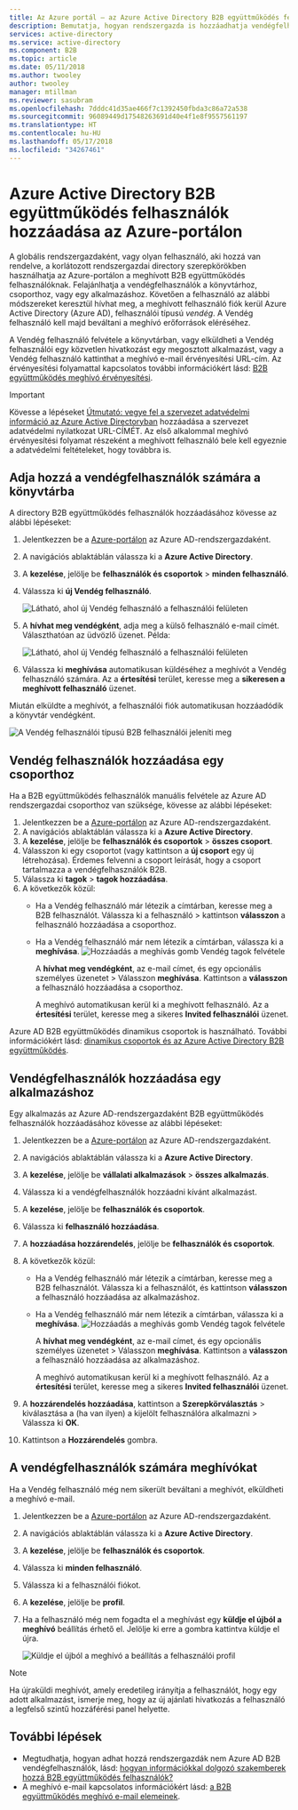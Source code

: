 ```yaml
---
title: Az Azure portál – az Azure Active Directory B2B együttműködés felhasználó hozzáadása |} Microsoft Docs
description: Bemutatja, hogyan rendszergazda is hozzáadhatja vendégfelhasználók a címtár egy fiókpartner-szervezet Azure Active Directory (Azure AD) B2B együttműködés használata.
services: active-directory
ms.service: active-directory
ms.component: B2B
ms.topic: article
ms.date: 05/11/2018
ms.author: twooley
author: twooley
manager: mtillman
ms.reviewer: sasubram
ms.openlocfilehash: 7dddc41d35ae466f7c1392450fbda3c86a72a538
ms.sourcegitcommit: 96089449d17548263691d40e4f1e8f9557561197
ms.translationtype: HT
ms.contentlocale: hu-HU
ms.lasthandoff: 05/17/2018
ms.locfileid: "34267461"
---
```

# <a name="add-azure-active-directory-b2b-collaboration-users-in-the-azure-portal"></a>Azure Active Directory B2B együttműködés felhasználók hozzáadása az Azure-portálon

A globális rendszergazdaként, vagy olyan felhasználó, aki hozzá van rendelve, a korlátozott rendszergazdai directory szerepkörökben használhatja az Azure-portálon a meghívott B2B együttműködés felhasználóknak. Felajánlhatja a vendégfelhasználók a könyvtárhoz, csoporthoz, vagy egy alkalmazáshoz. Követően a felhasználó az alábbi módszereket keresztül hívhat meg, a meghívott felhasználó fiók kerül Azure Active Directory (Azure AD), felhasználói típusú *vendég*. A Vendég felhasználó kell majd beváltani a meghívó erőforrások eléréséhez.

A Vendég felhasználó felvétele a könyvtárban, vagy elküldheti a Vendég felhasználói egy közvetlen hivatkozást egy megosztott alkalmazást, vagy a Vendég felhasználó kattinthat a meghívó e-mail érvényesítési URL-cím. Az érvényesítési folyamattal kapcsolatos további információkért lásd: [B2B együttműködés meghívó érvényesítési](redemption-experience.md).

> [!IMPORTANT]
> Kövesse a lépéseket [Útmutató: vegye fel a szervezet adatvédelmi információ az Azure Active Directoryban](https://aka.ms/adprivacystatement) hozzáadása a szervezet adatvédelmi nyilatkozat URL-CÍMÉT. Az első alkalommal meghívó érvényesítési folyamat részeként a meghívott felhasználó bele kell egyeznie a adatvédelmi feltételeket, hogy továbbra is. 

## <a name="add-guest-users-to-the-directory"></a>Adja hozzá a vendégfelhasználók számára a könyvtárba

A directory B2B együttműködés felhasználók hozzáadásához kövesse az alábbi lépéseket:

1. Jelentkezzen be a [Azure-portálon](https://portal.azure.com) az Azure AD-rendszergazdaként.
2. A navigációs ablaktáblán válassza ki a **Azure Active Directory**.
3. A **kezelése**, jelölje be **felhasználók és csoportok** > **minden felhasználó**.
4. Válassza ki **új Vendég felhasználó**.

   ![Látható, ahol új Vendég felhasználó a felhasználói felületen](./media/add-users-administrator/NewGuestUser-Directory.png) 
 
7. A **hívhat meg vendégként**, adja meg a külső felhasználó e-mail címét. Választhatóan az üdvözlő üzenet. Példa:

   ![Látható, ahol új Vendég felhasználó a felhasználói felületen](./media/add-users-administrator/InviteGuest.png) 

8. Válassza ki **meghívása** automatikusan küldéséhez a meghívót a Vendég felhasználó számára. Az a **értesítési** terület, keresse meg a **sikeresen a meghívott felhasználó** üzenet. 
 
Miután elküldte a meghívót, a felhasználói fiók automatikusan hozzáadódik a könyvtár vendégként.


![A Vendég felhasználói típusú B2B felhasználói jeleníti meg](./media/add-users-administrator/GuestUserType.png)  

## <a name="add-guest-users-to-a-group"></a>Vendég felhasználók hozzáadása egy csoporthoz
Ha a B2B együttműködés felhasználók manuális felvétele az Azure AD rendszergazdai csoporthoz van szüksége, kövesse az alábbi lépéseket:

1. Jelentkezzen be a [Azure-portálon](https://portal.azure.com) az Azure AD-rendszergazdaként.
2. A navigációs ablaktáblán válassza ki a **Azure Active Directory**.
3. A **kezelése**, jelölje be **felhasználók és csoportok** > **összes csoport**.
4. Válasszon ki egy csoportot (vagy kattintson a **új csoport** egy új létrehozása). Érdemes felvenni a csoport leírását, hogy a csoport tartalmazza a vendégfelhasználók B2B.
5. Válassza ki **tagok** > **tagok hozzáadása**. 
6. A következők közül:
   - Ha a Vendég felhasználó már létezik a címtárban, keresse meg a B2B felhasználót. Válassza ki a felhasználó > kattintson **válasszon** a felhasználó hozzáadása a csoporthoz.
   - Ha a Vendég felhasználó már nem létezik a címtárban, válassza ki a **meghívása**.
   ![Hozzáadás a meghívás gomb Vendég tagok felvétele](./media/add-users-administrator/GroupInvite.png)
   
      A **hívhat meg vendégként**, az e-mail címet, és egy opcionális személyes üzenetet > Válasszon **meghívása**. Kattintson a **válasszon** a felhasználó hozzáadása a csoporthoz.

      A meghívó automatikusan kerül ki a meghívott felhasználó. Az a **értesítési** terület, keresse meg a sikeres **Invited felhasználói** üzenet. 

Azure AD B2B együttműködés dinamikus csoportok is használható. További információkért lásd: [dinamikus csoportok és az Azure Active Directory B2B együttműködés](use-dynamic-groups.md).

## <a name="add-guest-users-to-an-application"></a>Vendégfelhasználók hozzáadása egy alkalmazáshoz

Egy alkalmazás az Azure AD-rendszergazdaként B2B együttműködés felhasználók hozzáadásához kövesse az alábbi lépéseket:

1. Jelentkezzen be a [Azure-portálon](https://portal.azure.com) az Azure AD-rendszergazdaként.
2. A navigációs ablaktáblán válassza ki a **Azure Active Directory**.
3. A **kezelése**, jelölje be **vállalati alkalmazások** > **összes alkalmazás**.
4. Válassza ki a vendégfelhasználók hozzáadni kívánt alkalmazást.
5. A **kezelése**, jelölje be **felhasználók és csoportok**.
6. Válassza ki **felhasználó hozzáadása**.
7. A **hozzáadása hozzárendelés**, jelölje be **felhasználók és csoportok**.
8. A következők közül:
   - Ha a Vendég felhasználó már létezik a címtárban, keresse meg a B2B felhasználót. Válassza ki a felhasználót, és kattintson **válasszon** a felhasználó hozzáadása az alkalmazáshoz.
   - Ha a Vendég felhasználó már nem létezik a címtárban, válassza ki a **meghívása**.
   ![Hozzáadás a meghívás gomb Vendég tagok felvétele](./media/add-users-administrator/AppInviteUsers.png)
   
      A **hívhat meg vendégként**, az e-mail címet, és egy opcionális személyes üzenetet > Válasszon **meghívása**. Kattintson a **válasszon** a felhasználó hozzáadása az alkalmazáshoz.

      A meghívó automatikusan kerül ki a meghívott felhasználó. Az a **értesítési** terület, keresse meg a sikeres **Invited felhasználói** üzenet.

9. A **hozzárendelés hozzáadása**, kattintson a **Szerepkörválasztás** > kiválasztása a (ha van ilyen) a kijelölt felhasználóra alkalmazni > Válassza ki **OK**.
10. Kattintson a **Hozzárendelés** gombra.
 
## <a name="resend-invitations-to-guest-users"></a>A vendégfelhasználók számára meghívókat

Ha a Vendég felhasználó még nem sikerült beváltani a meghívót, elküldheti a meghívó e-mail.

1. Jelentkezzen be a [Azure-portálon](https://portal.azure.com) az Azure AD-rendszergazdaként.
2. A navigációs ablaktáblán válassza ki a **Azure Active Directory**.
3. A **kezelése**, jelölje be **felhasználók és csoportok**.
4. Válassza ki **minden felhasználó**.
5. Válassza ki a felhasználói fiókot.
6. A **kezelése**, jelölje be **profil**.
7. Ha a felhasználó még nem fogadta el a meghívást egy **küldje el újból a meghívó** beállítás érhető el. Jelölje ki erre a gombra kattintva küldje el újra.

   ![Küldje el újból a meghívó a beállítás a felhasználói profil](./media/add-users-administrator/Resend-Invitation.png)

> [!NOTE]
> Ha újraküldi meghívót, amely eredetileg irányítja a felhasználót, hogy egy adott alkalmazást, ismerje meg, hogy az új ajánlati hivatkozás a felhasználó a legfelső szintű hozzáférési panel helyette.

## <a name="next-steps"></a>További lépések

- Megtudhatja, hogyan adhat hozzá rendszergazdák nem Azure AD B2B vendégfelhasználók, lásd: [hogyan információkkal dolgozó szakemberek hozzá B2B együttműködés felhasználók?](add-users-information-worker.md)
- A meghívó e-mail kapcsolatos információkért lásd: [a B2B együttműködés meghívó e-mail elemeinek](invitation-email-elements.md).

